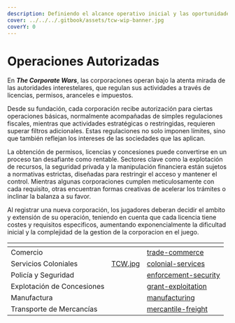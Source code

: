 ```yaml
---
description: Definiendo el alcance operativo inicial y las oportunidades estratégicas.
cover: ../../../.gitbook/assets/tcw-wip-banner.jpg
coverY: 0
---
```


# Operaciones Autorizadas

En _**The Corporate Wars**_, las corporaciones operan bajo la atenta mirada de las autoridades interestelares, que regulan sus actividades a través de licencias, permisos, aranceles e impuestos.

Desde su fundación, cada corporación recibe autorización para ciertas operaciones básicas, normalmente acompañadas de simples regulaciones fiscales, mientras que actividades estratégicas o restringidas, requieren superar filtros adicionales. Estas regulaciones no solo imponen límites, sino que también reflejan los intereses de las sociedades que las aplican.

La obtención de permisos, licencias y concesiones puede convertirse en un proceso tan desafiante como rentable. Sectores clave como la explotación de recursos, la seguridad privada y la manipulación financiera están sujetos a normativas estrictas, diseñadas para restringir el acceso y mantener el control. Mientras algunas corporaciones cumplen meticulosamente con cada requisito, otras encuentran formas creativas de acelerar los trámites o inclinar la balanza a su favor.

Al registrar una nueva corporación, los jugadores deberan decidir el ambito y extensión de su operación, teniendo en cuenta que cada licencia tiene costes y requisitos especificos, aumentando exponencialmente la dificultad inicial y la complejidad de la gestion de la corporacion en el juego.

<table data-view="cards"><thead><tr><th></th><th data-hidden data-card-cover data-type="files"></th><th data-hidden data-card-target data-type="content-ref"></th></tr></thead><tbody><tr><td>Comercio</td><td></td><td><a href="trade-commerce/">trade-commerce</a></td></tr><tr><td>Servicios Coloniales</td><td><a href="../../../.gitbook/assets/TCW.jpg">TCW.jpg</a></td><td><a href="colonial-services/">colonial-services</a></td></tr><tr><td>Policía y Seguridad</td><td></td><td><a href="enforcement-security/">enforcement-security</a></td></tr><tr><td>Explotación de Concesiones</td><td></td><td><a href="grant-exploitation/">grant-exploitation</a></td></tr><tr><td>Manufactura</td><td></td><td><a href="manufacturing/">manufacturing</a></td></tr><tr><td>Transporte de Mercancías</td><td></td><td><a href="mercantile-freight/">mercantile-freight</a></td></tr></tbody></table>
